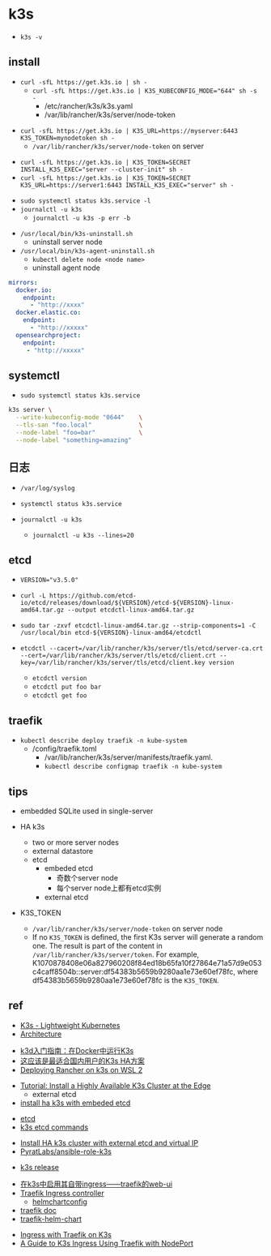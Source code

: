# k3s

+ `k3s -v`


## install 
<!-- install k3s server -->
+ `curl -sfL https://get.k3s.io | sh -`
    + `curl -sfL https://get.k3s.io | K3S_KUBECONFIG_MODE="644" sh -s -`
        + /etc/rancher/k3s/k3s.yaml
        + /var/lib/rancher/k3s/server/node-token
<!-- install k3s agent -->
+ `curl -sfL https://get.k3s.io | K3S_URL=https://myserver:6443 K3S_TOKEN=mynodetoken sh -`
    + `/var/lib/rancher/k3s/server/node-token` on server

<!-- install HA k3s with embeded etcd -->
+ `curl -sfL https://get.k3s.io | K3S_TOKEN=SECRET INSTALL_K3S_EXEC="server --cluster-init" sh -`
+ `curl -sfL https://get.k3s.io | K3S_TOKEN=SECRET K3S_URL=https://server1:6443 INSTALL_K3S_EXEC="server" sh -`

<!-- check,debug -->
+ `sudo systemctl status k3s.service -l`
+ `journalctl -u k3s`
    + `journalctl -u k3s -p err -b`

<!-- uninstall -->
+ `/usr/local/bin/k3s-uninstall.sh`
    + uninstall server node
+ `/usr/local/bin/k3s-agent-uninstall.sh`
    + `kubectl delete node <node name>`
    + uninstall agent node

<!-- intranet install -->

<!-- /etc/rancher/k3s/registries.yaml -->
```yaml
mirrors:
  docker.io:
    endpoint:
      - "http://xxxx"
  docker.elastic.co:
    endpoint:
      - "http://xxxxx"
  opensearchproject:
    endpoint:
     - "http://xxxxx"
```


## systemctl
<!-- /etc/systemd/system/k3s*.service -->
+ `sudo systemctl status k3s.service`
```sh
k3s server \
  --write-kubeconfig-mode "0644"    \
  --tls-san "foo.local"             \
  --node-label "foo=bar"            \
  --node-label "something=amazing"
```

## 日志

+ `/var/log/syslog`

+ `systemctl status k3s.service`

+ `journalctl -u k3s`
    + `journalctl -u k3s --lines=20`

## etcd

<!-- install etcdctl -->
+ `VERSION="v3.5.0"`
+ `curl -L https://github.com/etcd-io/etcd/releases/download/${VERSION}/etcd-${VERSION}-linux-amd64.tar.gz --output etcdctl-linux-amd64.tar.gz`
+ `sudo tar -zxvf etcdctl-linux-amd64.tar.gz --strip-components=1 -C /usr/local/bin etcd-${VERSION}-linux-amd64/etcdctl`

+ `etcdctl --cacert=/var/lib/rancher/k3s/server/tls/etcd/server-ca.crt --cert=/var/lib/rancher/k3s/server/tls/etcd/client.crt --key=/var/lib/rancher/k3s/server/tls/etcd/client.key version`
    + `etcdctl version`
    + `etcdctl put foo bar`
    + `etcdctl get foo`

<!-- etcd -->

## traefik
+ `kubectl describe deploy traefik -n kube-system`
    + /config/traefik.toml
        + /var/lib/rancher/k3s/server/manifests/traefik.yaml.
        + `kubectl describe configmap traefik -n kube-system`

## tips

+ embedded SQLite used in single-server

+ HA k3s
    + two or more server nodes 
    + external datastore
    + etcd
        + embeded etcd
            + 奇数个server node
            + 每个server node上都有etcd实例
        + external etcd

+ K3S_TOKEN
    + `/var/lib/rancher/k3s/server/node-token` on server node
    + If no `K3S_TOKEN` is defined, the first K3s server will generate a random one. The result is part of the content in `/var/lib/rancher/k3s/server/token`. For example, K1070878408e06a827960208f84ed18b65fa10f27864e71a57d9e053c4caff8504b::server:df54383b5659b9280aa1e73e60ef78fc, where df54383b5659b9280aa1e73e60ef78fc is the `K3S_TOKEN`.

## ref

+ [K3s - Lightweight Kubernetes](https://rancher.com/docs/k3s/latest/en/)
+ [Architecture](https://rancher.com/docs/k3s/latest/en/architecture/)
<!-- others -->

+ [k3d入门指南：在Docker中运行K3s](https://mp.weixin.qq.com/s?__biz=MzIxMDA5MzA4MQ==&mid=2247484625&idx=1&sn=b29936c27b7dda71fa487dbf041e6c52&chksm=976891a7a01f18b16c423fcf047cc502db46198f05454b642eaf91d56409c0244a304eb522ed&scene=21#wechat_redirect)
+ [这应该是最适合国内用户的K3s HA方案](https://mp.weixin.qq.com/s?__biz=MzIxMDA5MzA4MQ==&mid=2247484297&idx=1&sn=13fb1986fb016444abd10fa99dc01eb6&chksm=976896ffa01f1fe94d07e02fc4cbb95dacb91542fa8334db94b78a26da17fe6b9237b3760860&scene=21#wechat_redirect)
+ [Deploying Rancher on k3s on WSL 2](https://boxofcables.dev/deploying-rancher-on-k3s-on-wsl2/)

<!-- HA -->
+ [Tutorial: Install a Highly Available K3s Cluster at the Edge](https://thenewstack.io/tutorial-install-a-highly-available-k3s-cluster-at-the-edge/)
    + external etcd
+ [install ha k3s with embeded etcd](https://github.com/k3s-io/k3s/issues/1617)

<!-- etcd -->
+ [etcd](https://etcd.io/docs/v3.5/install/)
+ [k3s etcd commands](https://gist.github.com/superseb/0c06164eef5a097c66e810fe91a9d408)


<!-- practice -->
+ [Install HA k3s cluster with external etcd and virtual IP](https://github.com/pmvrolijk/k3s-cluster)
+ [PyratLabs/ansible-role-k3s](https://github.com/PyratLabs/ansible-role-k3s)

<!-- release -->
+ [k3s release](https://github.com/k3s-io/k3s/releases)


<!-- traefik -->
+ [在k3s中启用其自带ingress——traefik的web-ui](https://www.jianshu.com/p/0040e8bd6d1e)
+ [ Traefik Ingress controller](https://rancher.com/docs/k3s/latest/en/networking/)
    + [helmchartconfig](https://rancher.com/docs/k3s/latest/en/helm/#customizing-packaged-components-with-helmchartconfig)
+ [traefik doc](https://doc.traefik.io/traefik/)
+ [traefik-helm-chart](https://github.com/traefik/traefik-helm-chart/tree/master/traefik)
<!-- traefik samples -->
+ [Ingress with Traefik on K3s](https://itnext.io/ingress-with-treafik-on-k3s-53db6e751ed3)
+ [A Guide to K3s Ingress Using Traefik with NodePort](https://levelup.gitconnected.com/a-guide-to-k3s-ingress-using-traefik-with-nodeport-6eb29add0b4b)